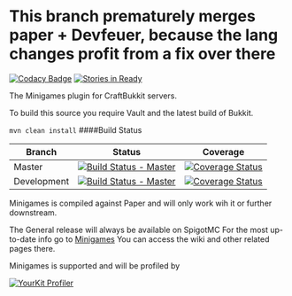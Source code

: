 # This branch prematurely merges paper + Devfeuer, because the lang changes profit from a fix over there

[![Codacy Badge](https://api.codacy.com/project/badge/Grade/9ebc703ec975419ebe693158241259cd)](https://app.codacy.com/app/Narimm/Minigames?utm_source=github.com&utm_medium=referral&utm_content=AddstarMC/Minigames&utm_campaign=Badge_Grade_Settings)
[![Stories in Ready](https://badge.waffle.io/AddstarMC/Minigames.png?label=ready&title=Ready)](https://waffle.io/AddstarMC/Minigames?utm_source=badge)

The Minigames plugin for CraftBukkit servers.

To build this source you require Vault and the latest build of Bukkit.

`mvn clean install`
####Build Status

| Branch      | Status                                                                                                                             | Coverage                                                                                                                                                           |
|-------------|------------------------------------------------------------------------------------------------------------------------------------|--------------------------------------------------------------------------------------------------------------------------------------------------------------------|
| Master      | [![Build Status - Master](https://travis-ci.org/AddstarMC/Minigames.svg?branch=master)](https://travis-ci.org/AddstarMC/Minigames) | [![Coverage Status](https://coveralls.io/repos/github/AddstarMC/Minigames/badge.svg?branch=master)](https://coveralls.io/github/AddstarMC/Minigames?branch=master) | 
| Development | [![Build Status - Master](https://travis-ci.org/AddstarMC/Minigames.svg?branch=dev)](https://travis-ci.org/AddstarMC/Minigames)    | [![Coverage Status](https://coveralls.io/repos/github/AddstarMC/Minigames/badge.svg?branch=dev)](https://coveralls.io/github/AddstarMC/Minigames?branch=dev)       |

Minigames is compiled against Paper and will only work wih it or further downstream.

The General release will always be available on SpigotMC
For the most up-to-date info go to [Minigames](https://minigames.addstar.com.au)  You can access the wiki and other
related pages there.

Minigames is supported and will be profiled by

[![YourKit Profiler](https://www.yourkit.com/images/yklogo.png)](https://www.yourkit.com/java/profiler/)


